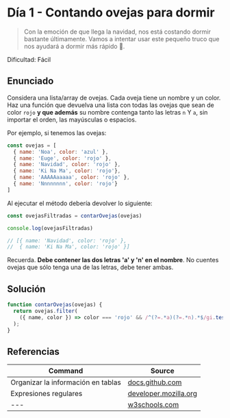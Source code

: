 # Día 1 - Contando ovejas para dormir 

> Con la emoción de que llega la navidad, nos está costando dormir bastante últimamente. Vamos a intentar usar este pequeño truco que nos ayudará a dormir más rápido 🐑.

Dificultad: Fácil

## Enunciado

Considera una lista/array de ovejas. Cada oveja tiene un nombre y un color. Haz una función que devuelva una lista con todas las ovejas que sean de color `rojo` **y que además** su nombre contenga tanto las letras `n` Y `a`, sin importar el orden, las mayúsculas o espacios.

Por ejemplo, si tenemos las ovejas:

```js
const ovejas = [
  { name: 'Noa', color: 'azul' },
  { name: 'Euge', color: 'rojo' },
  { name: 'Navidad', color: 'rojo' },
  { name: 'Ki Na Ma', color: 'rojo'},
  { name: 'AAAAAaaaaa', color: 'rojo' },
  { name: 'Nnnnnnnn', color: 'rojo'}
]
```

Al ejecutar el método debería devolver lo siguiente:

```js
const ovejasFiltradas = contarOvejas(ovejas)

console.log(ovejasFiltradas)

// [{ name: 'Navidad', color: 'rojo' },
//  { name: 'Ki Na Ma', color: 'rojo' }]
```

Recuerda. **Debe contener las dos letras 'a' y 'n' en el nombre**. No cuentes ovejas que sólo tenga una de las letras, debe tener ambas.

## Solución

```js
function contarOvejas(ovejas) {
  return ovejas.filter(
    ({ name, color }) => color === 'rojo' && /^(?=.*a)(?=.*n).*$/gi.test(name)
  );
}
```

## Referencias

| Command | Source |
| --- | --- |
| Organizar la información en tablas | [docs.github.com](https://docs.github.com/es/get-started/writing-on-github/working-with-advanced-formatting/organizing-information-with-tables) |
| Expresiones regulares | [developer.mozilla.org](https://developer.mozilla.org/es/docs/Web/JavaScript/Guide/Regular_Expressions) |
| --- | [w3schools.com](https://www.w3schools.com/js/js_regexp.asp) |
